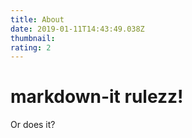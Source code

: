 ```yaml
---
title: About
date: 2019-01-11T14:43:49.038Z
thumbnail:
rating: 2
---
```

# markdown-it rulezz!

Or does it?

